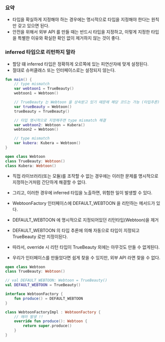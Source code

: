 ### 요약
* 타입을 확실하게 지정해야 하는 경우에는 명시적으로 타입을 지정해야 한다는 원칙만 갖고 있으면 된다.
* 안전을 위해서 외부 API 를 만들 때는 반드시 타입을 지정하고, 이렇게 지정한 타입을 특별한 이유와 확실한 확인 없이 제거하지 않는 것이 좋다.

### inferred 타입으로 리턴하지 말라
* 할당 떄 inferred 타입은 정확하게 오르쪽에 있는 피연산자에 맞게 설정된다. 
* 절대로 슈퍼클래스 또는 인터페이스로는 설정되지 않는다.

```kotlin
fun main() {
    // type mismatch
    var webtoon1 = TrueBeauty()
    webtoon1 = Webtoon()

    // TrueBeauty 는 Webtoon 을 상속받고 있기 때문에 해당 코드는 가능 (타입추론)
    var trueBeauty = Webtoon()
    trueBeauty = TrueBeauty()

    // 타입 명시적으로 지정해주면 type mismatch 해결
    var webtoon2: Webtoon = Kubera()
    webtoon2 = Webtoon()

    // type mismatch
    var kubera: Kubera = Webtoon()
}

open class Webtoon
class TrueBeauty: Webtoon()
class Kubera: Webtoon()
```

* 직접 라이브러리(또는 모듈)를 조작할 수 없는 경우에는 이러한 문제를 명시적으로 지정하는거처럼 간단하게 해결할 수 없다.
* 그리고, 이러한 경우에 inferred 타입을 노출하면, 위험한 일이 발생할 수 있다.

* WebtoonFactory 인터페이스에 DEFAULT_WEBTOON 을 리턴하는 메서드가 있다.
* DEFAULT_WEBTOON 에 명시적으로 지정되어있던 리턴타입(Webtoon)을 제거
* DEFAULT_WEBTOON 의 타입 추론에 의해 자동으로 타입이 지정되고 TrueBeauty 로만 지정이된다.
* 따라서, override 시 리턴 타입이 TrueBeauty 외에는 아무것도 만들 수 없게된다.
* 우리가 인터페이스를 만들었다면 쉽게 찾을 수 있지만, 외부 API 라면 찾을 수 없다.

```kotlin
open class Webtoon
class TrueBeauty: Webtoon()

// val DEFAULT_WEBTOON: Webtoon = TrueBeauty()
val DEFAULT_WEBTOON = TrueBeauty()

interface WebtoonFactory {
    fun produce() = DEFAULT_WEBTOON
}

class WebtoonFactoryImpl : WebtoonFactory {
    // 에러 발생 !!
    override fun produce(): Webtoon {
        return super.produce()
    }
}
```
